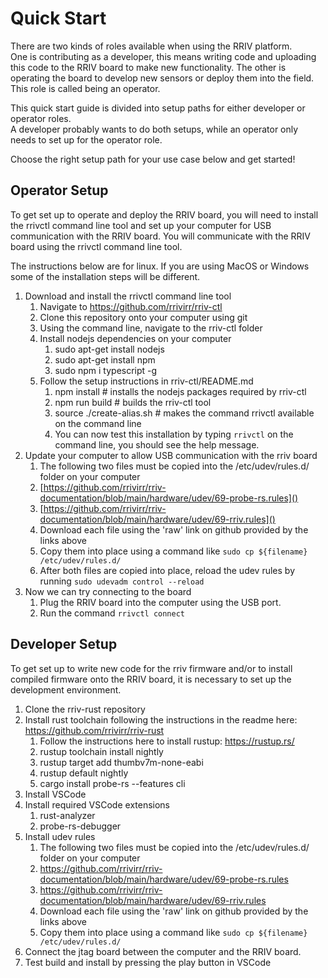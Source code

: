 # Quick Start

There are two kinds of roles available when using the RRIV platform.  
One is contributing as a developer, this means writing code and uploading this
code to the RRIV board to make new functionality.
The other is operating the board to develop new sensors or deploy them into the field. 
This role is called being an operator.

This quick start guide is divided into setup paths for either developer or operator roles.  
A developer probably wants to do both setups, while an operator only needs to set up for the 
operator role.

Choose the right setup path for your use case below and get started!

## Operator Setup

To get set up to operate and deploy the RRIV board, you will need to install the rrivctl command line
tool and set up your computer for USB communication with the RRIV board.   You will communicate
with the RRIV board using the rrivctl command line tool.

The instructions below are for linux.  If you are using MacOS or Windows some of the installation steps
will be different.

1. Download and install the rrivctl command line tool
   1. Navigate to https://github.com/rrivirr/rriv-ctl
   2. Clone this repository onto your computer using git
   3. Using the command line, navigate to the rriv-ctl folder
   4. Install nodejs dependencies on your computer
      1. sudo apt-get install nodejs
      2. sudo apt-get install npm
      3. sudo npm i typescript -g
   5. Follow the setup instructions in rriv-ctl/README.md
      1. npm install # installs the nodejs packages required by rriv-ctl
      2. npm run build # builds the rriv-ctl tool
      3. source ./create-alias.sh # makes the command rrivctl available on the command line
      4. You can now test this installation by typing `rrivctl` on the command line, you should see the help message.
3. Update your computer to allow USB communication with the rriv board
   1.  The following two files must be copied into the /etc/udev/rules.d/ folder on your computer
      1.  [https://github.com/rrivirr/rriv-documentation/blob/main/hardware/udev/69-probe-rs.rules]()
      2.  [https://github.com/rrivirr/rriv-documentation/blob/main/hardware/udev/69-rriv.rules]()
   3. Download each file using the 'raw' link on github provided by the links above
   4. Copy them into place using a command like `sudo cp ${filename} /etc/udev/rules.d/`
   5. After both files are copied into place, reload the udev rules by running `sudo udevadm control --reload`
5. Now we can try connecting to the board
   1. Plug the RRIV board into the computer using the USB port.   
   2. Run the command `rrivctl connect`


## Developer Setup

To get set up to write new code for the rriv firmware and/or to install compiled firmware onto the RRIV board, it is necessary to set up the development environment.


1. Clone the rriv-rust repository
2. Install rust toolchain following the instructions in the readme here: https://github.com/rrivirr/rriv-rust
   1. Follow the instructions here to install rustup: https://rustup.rs/
   2. rustup toolchain install nightly
   3. rustup target add thumbv7m-none-eabi
   4. rustup default nightly
   5. cargo install probe-rs --features cli
3. Install VSCode
4. Install required VSCode extensions
   1. rust-analyzer
   2. probe-rs-debugger
6. Install udev rules
   1.  The following two files must be copied into the /etc/udev/rules.d/ folder on your computer
      1.  https://github.com/rrivirr/rriv-documentation/blob/main/hardware/udev/69-probe-rs.rules
      2.  https://github.com/rrivirr/rriv-documentation/blob/main/hardware/udev/69-rriv.rules
   2. Download each file using the 'raw' link on github provided by the links above
   3. Copy them into place using a command like `sudo cp ${filename} /etc/udev/rules.d/`
7. Connect the jtag board between the computer and the RRIV board.
8. Test build and install by pressing the play button in VSCode
